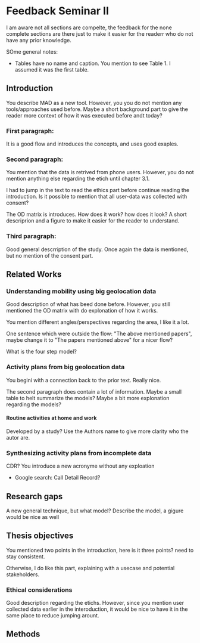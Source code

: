 # Feedback Seminar II

I am aware not all sections are compelte, the feedback for the none complete sections are there just to make it easier for the readerr who do not have any prior knowledge.

SOme general notes:
- Tables have no name and caption. You mention to see Table 1. I assumed it was the first table. 

## Introduction
You describe MAD as a new tool. However, you you do not mention any tools/approaches used before. Maybe a short background part to give the reader more context of how it was executed before andt today?

### First paragraph:
It is a good flow and introduces the concepts, and uses good exaples. 

### Second paragraph:
You mention that the data is retrived from phone users. However, you do not mention anything else regarding the etich until chapter 3.1. 

I had to jump in the text to read the ethics part before continue reading the introduction. Is it possible to mention that all user-data was collected with consent?

The OD matrix is introduces. How does it work? how does it look? A short descriprion and a figure to make it easier for the reader to understand.

### Third paragraph:
Good general descrription of the study. Once again the data is mentioned, but no mention of the consent part.

## Related Works

### Understanding mobility using big geolocation data
Good description of what has beed done before. However, you still mentioned the OD matrix with do explonation of how it works. 

You mention different angles/perspectives regarding the area, I like it a lot. 

One sentence which were outside the flow: "The above mentioned papers", maybe change it to "The papers mentioned above" for a nicer flow?

What is the four step model? 

### Activity plans from big geolocation data
You begini with a connection back to the prior text. Really nice.

The second paragraph does contain a lot of information. Maybe a small table to helt summarize the models? Maybe a bit more explonation regarding the models?

#### Routine activities at home and work
Developed by a study? Use the Authors name to give more clarity who the autor are.

### Synthesizing activity plans from incomplete data
CDR? You introduce a new acronyme without any exploation
- Google search: Call Detail Record?

## Research gaps
A new general technique, but what model? Describe the model, a gigure would be nice as well

## Thesis objectives
You mentioned two points in the introduction, here is it three points? need to stay consistent.

Otherwise, I do like this part, explaining with a usecase and potential stakeholders.

### Ethical considerations
Good description regarding the etichs. However, since you mention user collected data earlier in the interoduction, it would be nice to have it in the same place to reduce jumping arount.

## Methods








